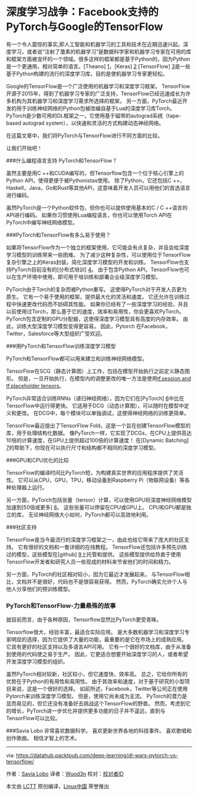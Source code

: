 深度学习战争：Facebook支持的PyTorch与Google的TensorFlow
======
有一个令人震惊的事实,即人工智能和机器学习的工具和技术在近期迅速兴起。深度学习，或者说“注射了激素的机器学习”是数据科学家和机器学习专家在可用的库和框架方面被宠坏的一个领域。很多这样的框架都是基于Python的，因为Python是一个更通用，相对简单的语言。[Theano] [1]，[Keras] [2] [TensorFlow] [3]是一些基于Python构建的流行的深度学习库，目的是使机器学习专家更轻松。

Google的TensorFlow是一个广泛使用的机器学习和深度学习框架。 TensorFlow开源于2015年，得到了机器学习专家的广泛支持，TensorFlow已经迅速成长为许多机构为其机器学习和深度学习需求所选择的框架。 另一方面，PyTorch最近开发的用于训练神经网络的Python包被改编自基于Lua的深度学习库Torch。 PyTorch是少数可用的DL框架之一，它使用基于磁带的autograd系统（tape-based autograd system），以快速和灵活的方式构建动态神经网络。

在这篇文章中，我们将PyTorch与TensorFlow进行不同方面的比较。

让我们开始吧！

###什么编程语言支持 PyTorch和TensorFlow？

虽然主要是用C ++和CUDA编写的，但Tensorflow包含一个位于核心引擎上的Python API，使得更便于被Pythonistas使用。 除了Python，它还包括C ++，Haskell，Java，Go和Rust等其他API，这意味着开发人员可以用他们的首选语言进行编码。

虽然PyTorch是一个Python软件包，但你也可以提供使用基本的C / C ++语言的API进行编码。 如果你习惯使用Lua编程语言，你也可以使用Torch API在PyTorch中编写神经网络模型。

###PyTorch和TensorFlow有多么易于使用？

如果将TensorFlow作为一个独立的框架使用，它可能会有点复杂，并且会给深度学习模型的训练带来一些困难。 为了减少这种复杂性，可以使用位于TensorFlow复杂引擎之上的Keras封装，简化深度学习模型的开发和训练。 TensorFlow也支持PyTorch目前没有的[分布式培训] [4]。 由于包含Python API，TensorFlow也可以在生产环境中使用，即可用于培训练和部署企业级深度学习模型。

PyTorch由于Torch的复杂而被Python重写。 这使得PyTorch对于开发人员更为原生。 它有一个易于使用的框架，提供最大化的灵活和速度。 它还允许在训练过程中快速更改代码而不妨碍其性能。 如果你已经有了一些深度学习的经验，并且以前使用过Torch，那么基于它的速度，效率和易用性，你会更喜欢PyTorch。 PyTorch包含定制的GPU分配器，这使得深度学习模型具有高度的内存效率。 由此，训练大型深度学习模型变得更容易。 因此，Pytorch
在Facebook，Twitter，Salesforce等大型组织广受欢迎。

###用PyTorch和TensorFlow训练深度学习模型

PyTorch和TensorFlow都可以用来建立和训练神经网络模型。

TensorFlow在SCG（静态计算图）上工作，包括在模型开始执行之前定义静态图形。 但是，一旦开始执行，在模型内的调整更改的唯一方法是使用[tf.session and tf.placeholder tensors][5]。

PyTorch非常适合训练RNNs（递归神经网络），因为它们在[PyTorch] [6]中比在TensorFlow中运行得更快。 它适用于DCG（动态计算图），可以随时在模型中定义和更改。 在DCG中，每个模块可以单独调试，这使得神经网络的训练更简单。

TensorFlow最近提出了TensorFlow Fold，这是一个旨在创建TensorFlow模型的库，用于处理结构化数据。 像PyTorch一样，它实现了DCGs，在CPU上提供高达10倍的计算速度，在GPU上提供超过100倍的计算速度！ 在[Dynamic Batching] [7]的帮助下，你现在可以执行尺寸和结构都不相同的深度学习模型。

###GPU和CPU优化的比较

TensorFlow的编译时间比PyTorch短，为构建真实世界的应用程序提供了灵活性。 它可以从CPU，GPU，TPU，移动设备到Raspberry Pi（物联网设备）等各种处理器上运行。

另一方面，PyTorch包括张量（tensor）计算，可以使用GPU将深度神经网络模型加速到[50倍或更多] [8]。 这些张量可以停留在CPU或GPU上。 CPU和GPU都是独立的库， 无论神经网络大小如何，PyTorch都可以高效地利用。

###社区支持

TensorFlow是当今最流行的深度学习框架之一，由此也给它带来了庞大的社区支持。 它有很好的文档和一套详细的在线教程。 TensorFlow还包括许多预先训练过的模型，这些模型在[github] [9]上托管和提供。 这些模型提供给热衷于使用TensorFlow开发者和研究人员一些现成的材料来节省他们的时间和精力。

另一方面，PyTorch的社区相对较小，因为它最近才发展起来。 与TensorFlow相比，文档并不是很好，代码也不是很容易获得。 然而，PyTorch确实允许个人与他人分享他们的预训练模型。

### PyTorch和TensorFlow-力量悬殊的故事

就目前而言，由于各种原因，Tensorflow显然比PyTorch更受青睐。

Tensorflow很大，经验丰富，最适合实际应用。 是大多数机器学习和深度学习专家明显的选择，因为它提供了大量的功能，最重要的是它在市场上的成熟应用。 它具有更好的社区支持以及多语言API可用。 它有一个很好的文档库，由于从准备到使用的代码使之易于生产。 因此，它更适合想要开始深度学习的人，或者希望开发深度学习模型的组织。

虽然PyTorch相对较新，社区较小，但它速度快，效率高。 总之，它给你所有的优势在于Python的有用性和易用性。 由于其效率和速度，对于基于研究的小型项目来说，这是一个很好的选择。 如前所述，Facebook，Twitter等公司正在使用Pytorch来训练深度学习模型。 但是，使用它尚未成为主流。 PyTorch的潜力是显而易见的，但它还没有准备好去挑战这个TensorFlow的野兽。 然而，考虑到它的增长，PyTorch进一步优化并提供更多功能的日子并不遥远，直到与TensorFlow可以比较。

###Savia Lobo
非常喜欢数据科学。 喜欢更新世界各地的科技事件。 喜欢歌唱和创作歌曲。 相信才智上的艺术。

--------------------------------------------------------------------------------

via: https://datahub.packtpub.com/deep-learning/dl-wars-pytorch-vs-tensorflow/

作者：[Savia Lobo][a]
译者：[Wuod3n](https://github.com/Wuod3n)
校对：[校对者ID](https://github.com/校对者ID)

本文由 [LCTT](https://github.com/LCTT/TranslateProject) 原创编译，[Linux中国](https://linux.cn/) 荣誉推出

[a]:https://datahub.packtpub.com/author/savial/
[1]:https://www.packtpub.com/web-development/deep-learning-theano
[2]:https://www.packtpub.com/big-data-and-business-intelligence/deep-learning-keras
[3]:https://www.packtpub.com/big-data-and-business-intelligence/deep-learning-tensorflow
[4]:https://www.tensorflow.org/deploy/distributed
[5]:https://www.tensorflow.org/versions/r0.12/get_started/basic_usage
[6]:https://www.reddit.com/r/MachineLearning/comments/66rriz/d_rnns_are_much_faster_in_pytorch_than_tensorflow/
[7]:https://arxiv.org/abs/1702.02181
[8]:https://github.com/jcjohnson/pytorch-examples#pytorch-tensors
[9]:https://github.com/tensorflow/models

































